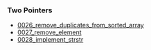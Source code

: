 ### Two Pointers
- [0026_remove_duplicates_from_sorted_array](../src/0026_remove_duplicates_from_sorted_array.cpp)
- [0027_remove_element](../src/0027_remove_element.cpp)
- [0028_implement_strstr](../src/0028_implement_strstr.cpp)